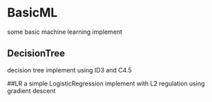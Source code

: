 # BasicML
some basic machine learning implement

## DecisionTree
decision tree implement using ID3 and C4.5

##LR
a simple LogisticRegression implement with L2 regulation using gradient descent

